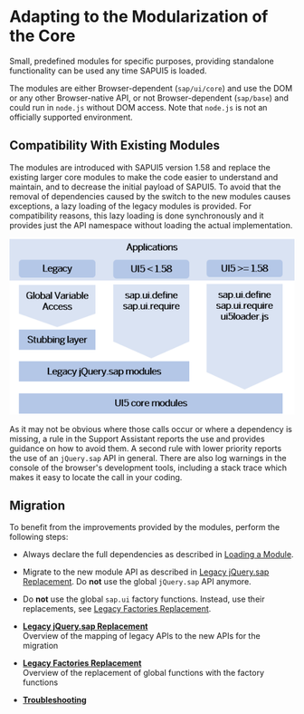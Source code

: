 <!-- loiob8fdf0c903424c9191f142842323ae22 -->

# Adapting to the Modularization of the Core

Small, predefined modules for specific purposes, providing standalone functionality can be used any time SAPUI5 is loaded.

The modules are either Browser-dependent \(`sap/ui/core`\) and use the DOM or any other Browser-native API, or not Browser-dependent \(`sap/base`\) and could run in `node.js` without DOM access. Note that `node.js` is not an officially supported environment.



<a name="loiob8fdf0c903424c9191f142842323ae22__section_dcz_jnh_y2b"/>

## Compatibility With Existing Modules

The modules are introduced with SAPUI5 version 1.58 and replace the existing larger core modules to make the code easier to understand and maintain, and to decrease the initial payload of SAPUI5. To avoid that the removal of dependencies caused by the switch to the new modules causes exceptions, a lazy loading of the legacy modules is provided. For compatibility reasons, this lazy loading is done synchronously and it provides just the API namespace without loading the actual implementation.

![](images/Image_Modularization_81e22f4.png)

As it may not be obvious where those calls occur or where a dependency is missing, a rule in the Support Assistant reports the use and provides guidance on how to avoid them. A second rule with lower priority reports the use of an `jQuery.sap` API in general. There are also log warnings in the console of the browser's development tools, including a stack trace which makes it easy to locate the call in your coding.



<a name="loiob8fdf0c903424c9191f142842323ae22__section_wbd_lph_y2b"/>

## Migration

To benefit from the improvements provided by the modules, perform the following steps:

-   Always declare the full dependencies as described in [Loading a Module](loading-a-module-d12024e.md).

-   Migrate to the new module API as described in [Legacy jQuery.sap Replacement](legacy-jquery-sap-replacement-a075ed8.md). Do **not** use the global `jQuery.sap` API anymore.

-   Do **not** use the global `sap.ui` factory functions. Instead, use their replacements, see [Legacy Factories Replacement](legacy-factories-replacement-491bd9c.md).


-   **[Legacy jQuery.sap Replacement](legacy-jquery-sap-replacement-a075ed8.md "Overview of the mapping of legacy APIs to the new APIs for the migration")**  
Overview of the mapping of legacy APIs to the new APIs for the migration
-   **[Legacy Factories Replacement](legacy-factories-replacement-491bd9c.md "Overview of the replacement of global functions with the factory
		functions")**  
Overview of the replacement of global functions with the factory functions
-   **[Troubleshooting](troubleshooting-20f6ea7.md "")**  


